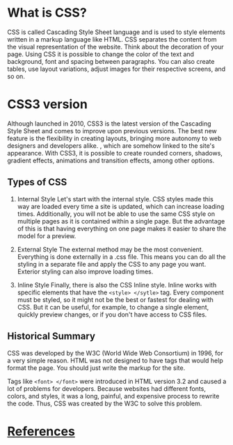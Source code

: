 # What is CSS?
CSS is called Cascading Style Sheet language and is used to style elements written in a markup language like HTML. 
CSS separates the content from the visual representation of the website. Think about the decoration of your page. Using CSS it is possible to change the color of the text and background, font and spacing between paragraphs. You can also create tables, use layout variations, adjust images for their respective screens, and so on.

# CSS3 version
Although launched in 2010, CSS3 is the latest version of the Cascading Style Sheet and comes to improve upon previous versions. The best new feature is the flexibility in creating layouts, bringing more autonomy to web designers and developers alike. , which are somehow linked to the site's appearance. With CSS3, it is possible to create rounded corners, shadows, gradient effects, animations and transition effects, among other options.

## Types of CSS

1. Internal Style
Let's start with the internal style. CSS styles made this way are loaded every time a site is updated, which can increase loading times. Additionally, you will not be able to use the same CSS style on multiple pages as it is contained within a single page. But the advantage of this is that having everything on one page makes it easier to share the model for a preview.

2. External Style
The external method may be the most convenient. Everything is done externally in a .css file. This means you can do all the styling in a separate file and apply the CSS to any page you want. Exterior styling can also improve loading times.

3. Inline Style
Finally, there is also the CSS Inline style. Inline works with specific elements that have the ``<style> </sytle>`` tag. Every component must be styled, so it might not be the best or fastest for dealing with CSS. But it can be useful, for example, to change a single element, quickly preview changes, or if you don't have access to CSS files.

## Historical Summary 
CSS was developed by the W3C (World Wide Web Consortium) in 1996, for a very simple reason. HTML was not designed to have tags that would help format the page. You should just write the markup for the site.

Tags like ``<font> </font>`` were introduced in HTML version 3.2 and caused a lot of problems for developers. Because websites had different fonts, colors, and styles, it was a long, painful, and expensive process to rewrite the code. Thus, CSS was created by the W3C to solve this problem.

# [References](https://www.hostinger.com.br/tutoriais/o-que-e-css-guia-basico-de-css#Estilos_CSS_Interno_Externo_e_Inline)